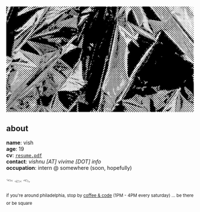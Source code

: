 ![abstract](./abstract.png)

## about

**name**: vish
<br>
**age**: 19
<br>
**cv**: [`resume.pdf`](https://resume.vivime.info/resume.pdf)
<br>
**contact**: *vishnu [AT] vivime [DOT] info*
<br>
**occupation**: intern @ somewhere (soon, hopefully)


𓆝 𓆟 𓆞

<sub>if you're around philadelphia, stop by [coffee & code](https://phillycodes.rsvp/) (1PM - 4PM every saturday) ... be there or be square</sub>
